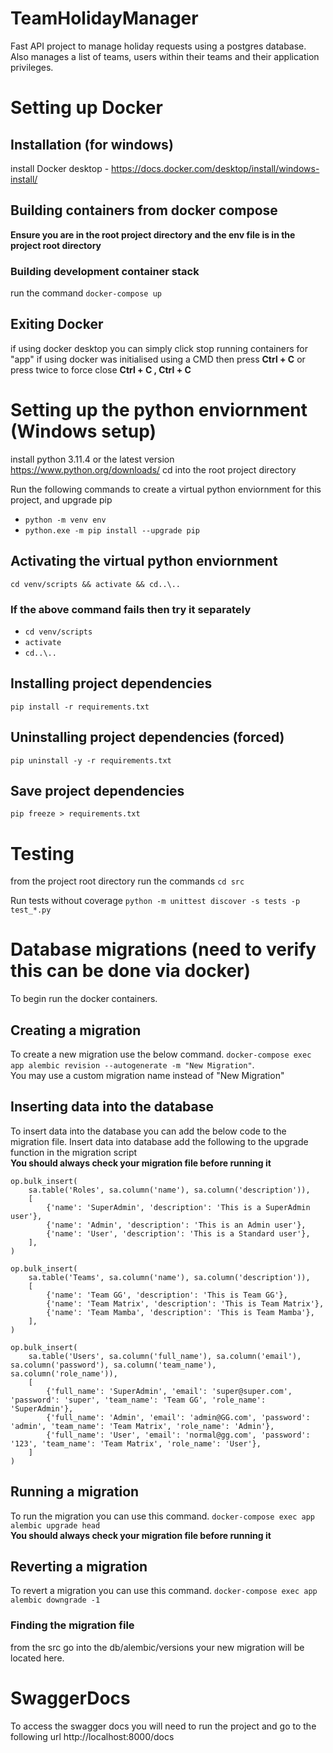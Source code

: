 # TeamHolidayManager
 Fast API project to manage holiday requests using a postgres database.
 Also manages a list of teams, users within their teams and their application privileges.

# Setting up Docker

## Installation (for windows)
install Docker desktop - https://docs.docker.com/desktop/install/windows-install/

## Building containers from docker compose 
**Ensure you are in the root project directory and the env file is in the project root directory**
### Building development container stack
run the command ```docker-compose up```

## Exiting Docker
if using docker desktop you can simply click stop running containers for "app"
if using docker was initialised using a CMD then press **Ctrl + C** or press twice to force close  **Ctrl + C , Ctrl + C**

# Setting up the python enviornment (Windows setup)
install python 3.11.4 or the latest version https://www.python.org/downloads/
cd into the root project directory

Run the following commands to create a virtual python enviornment for this project, and upgrade pip
- ```python -m venv env```
- ```python.exe -m pip install --upgrade pip```

## Activating the virtual python enviornment
```cd venv/scripts && activate && cd..\..```

### If the above command fails then try it separately 
- ```cd venv/scripts```
- ```activate```
- ```cd..\..```

## Installing project dependencies
```pip install -r requirements.txt```

## Uninstalling project dependencies (forced)
```pip uninstall -y -r requirements.txt```

## Save project dependencies
```pip freeze > requirements.txt```

# Testing

from the project root directory run the commands ```cd src```

Run tests without coverage ```python -m unittest discover -s tests -p test_*.py```

# Database migrations (need to verify this can be done via docker)

To begin run the docker containers.

## Creating a migration
To create a new migration use the below command. ```docker-compose exec app alembic revision --autogenerate -m "New Migration"```.
<br>You may use a custom migration name instead of "New Migration"

## Inserting data into the database
To insert data into the database you can add the below code to the migration file.
Insert data into database add the following to the upgrade function in the migration script
<br>**You should always check your migration file before running it**

    op.bulk_insert(
        sa.table('Roles', sa.column('name'), sa.column('description')),
        [
            {'name': 'SuperAdmin', 'description': 'This is a SuperAdmin user'},
            {'name': 'Admin', 'description': 'This is an Admin user'},
            {'name': 'User', 'description': 'This is a Standard user'},
        ],
    )

    op.bulk_insert(
        sa.table('Teams', sa.column('name'), sa.column('description')),
        [
            {'name': 'Team GG', 'description': 'This is Team GG'},
            {'name': 'Team Matrix', 'description': 'This is Team Matrix'},
            {'name': 'Team Mamba', 'description': 'This is Team Mamba'},
        ],
    )

    op.bulk_insert(
        sa.table('Users', sa.column('full_name'), sa.column('email'), sa.column('password'), sa.column('team_name'), sa.column('role_name')),
        [
            {'full_name': 'SuperAdmin', 'email': 'super@super.com', 'password': 'super', 'team_name': 'Team GG', 'role_name': 'SuperAdmin'},
            {'full_name': 'Admin', 'email': 'admin@GG.com', 'password': 'admin', 'team_name': 'Team Matrix', 'role_name': 'Admin'},
            {'full_name': 'User', 'email': 'normal@gg.com', 'password': '123', 'team_name': 'Team Matrix', 'role_name': 'User'},
        ]
    )

## Running a migration
To run the migration you can use this command. ```docker-compose exec app alembic upgrade head``` 
<br> **You should always check your migration file before running it**

## Reverting a migration
To revert a migration you can use this command. ```docker-compose exec app alembic downgrade -1```

### Finding the migration file
from the src go into the db/alembic/versions
your new migration will be located here. 

# SwaggerDocs
To access the swagger docs you will need to run the project and go to the following url http://localhost:8000/docs

